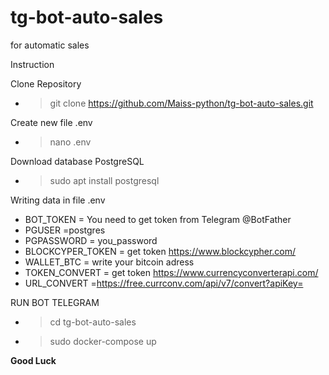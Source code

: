 # tg-bot-auto-sales
for automatic sales

Instruction 

Clone Repository
- > git clone https://github.com/Maiss-python/tg-bot-auto-sales.git

Create new file .env
- > nano .env

Download database PostgreSQL
- > sudo apt install postgresql

Writing data in file .env
- BOT_TOKEN = You need to get token from Telegram @BotFather
- PGUSER =postgres
- PGPASSWORD = you_password
- BLOCKCYPER_TOKEN = get token https://www.blockcypher.com/
- WALLET_BTC = write your bitcoin adress
- TOKEN_CONVERT = get token https://www.currencyconverterapi.com/
- URL_CONVERT =https://free.currconv.com/api/v7/convert?apiKey=

RUN BOT TELEGRAM 

- > cd tg-bot-auto-sales
- > sudo docker-compose up


<b>Good Luck</b>
